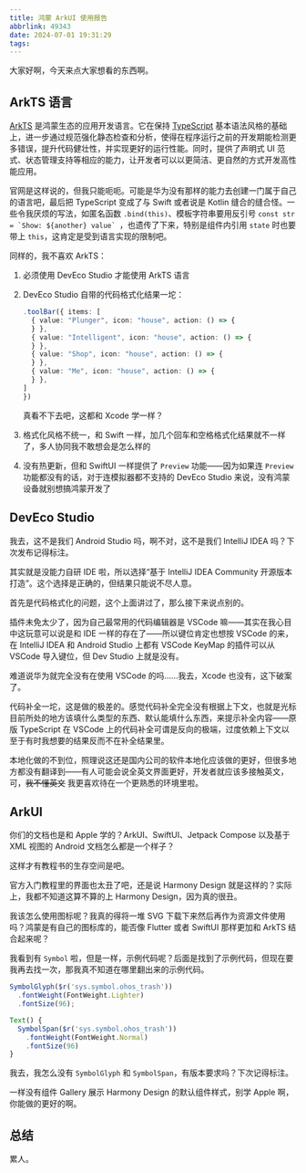 ```yaml
---
title: 鸿蒙 ArkUI 使用报告
abbrlink: 49343
date: 2024-07-01 19:31:29
tags:
---
```


大家好啊，今天来点大家想看的东西啊。

## ArkTS 语言

[ArkTS](https://developer.huawei.com/consumer/cn/arkts/) 是鸿蒙生态的应用开发语言。它在保持 [TypeScript](https://www.typescriptlang.org/) 基本语法风格的基础上，进一步通过规范强化静态检查和分析，使得在程序运行之前的开发期能检测更多错误，提升代码健壮性，并实现更好的运行性能。同时，提供了声明式 UI 范式、状态管理支持等相应的能力，让开发者可以以更简洁、更自然的方式开发高性能应用。

官网是这样说的，但我只能呃呃。可能是华为没有那样的能力去创建一门属于自己的语言吧，最后把 TypeScript 变成了与 Swift 或者说是 Kotlin 缝合的缝合怪。一些令我厌烦的写法，如匿名函数 `.bind(this)`、模板字符串要用反引号 `` const str = `Show: ${another} value`  ``，也遗传了下来，特别是组件内引用 `state` 时也要带上 `this`，这肯定是受到语言实现的限制吧。

同样的，我不喜欢 ArkTS：

1. 必须使用 DevEco Studio 才能使用 ArkTS 语言
2. DevEco Studio 自带的代码格式化结果一坨：

   ```ts
   .toolBar({ items: [
     { value: "Plunger", icon: "house", action: () => {
     } },
     { value: "Intelligent", icon: "house", action: () => {
     } },
     { value: "Shop", icon: "house", action: () => {
     } },
     { value: "Me", icon: "house", action: () => {
     } },
   ]
   })
   ```

   真看不下去吧，这都和 Xcode 学一样？

3. 格式化风格不统一，和 Swift 一样，加几个回车和空格格式化结果就不一样了，多人协同我不敢想会是怎么样的
4. 没有热更新，但和 SwiftUI 一样提供了 `Preview` 功能——因为如果连 `Preview` 功能都没有的话，对于连模拟器都不支持的 DevEco Studio 来说，没有鸿蒙设备就别想搞鸿蒙开发了

## DevEco Studio

我去，这不是我们 Android Studio 吗，啊不对，这不是我们 IntelliJ IDEA 吗？下次发布记得标注。

其实就是没能力自研 IDE 啦，所以选择“基于 IntelliJ IDEA Community 开源版本打造”。这个选择是正确的，但结果只能说不尽人意。

首先是代码格式化的问题，这个上面讲过了，那么接下来说点别的。

插件未免太少了，因为自己最常用的代码编辑器是 VSCode 嘛——其实在我心目中这玩意可以说是和 IDE 一样的存在了——所以键位肯定也想按 VSCode 的来，在 IntelliJ IDEA 和 Android Studio 上都有 VSCode KeyMap 的插件可以从 VSCode 导入键位，但
Dev Studio 上就是没有。

难道说华为就完全没有在使用 VSCode 的吗……我去，Xcode 也没有，这下破案了。

代码补全一坨，这是做的极差的。感觉代码补全完全没有根据上下文，也就是光标目前所处的地方该填什么类型的东西、默认能填什么东西，来提示补全内容——原版 TypeScript 在 VSCode 上的代码补全可谓是反向的极端，过度依赖上下文以至于有时我想要的结果反而不在补全结果里。

本地化做的不到位，照理说这还是国内公司的软件本地化应该做的更好，但很多地方都没有翻译到——有人可能会说全英文界面更好，开发者就应该多接触英文，可，~~我不懂英文~~ 我更喜欢待在一个更熟悉的环境里啦。

## ArkUI

你们的文档也是和 Apple 学的？ArkUI、SwiftUI、Jetpack Compose 以及基于 XML 视图的 Android 文档怎么都是一个样子？

这样才有教程书的生存空间是吧。

官方入门教程里的界面也太丑了吧，还是说 Harmony Design 就是这样的？实际上，我都不知道这算不算的上 Harmony Design，因为真的很丑。

我该怎么使用图标呢？我真的得将一堆 SVG 下载下来然后再作为资源文件使用吗？鸿蒙是有自己的图标库的，能否像 Flutter 或者 SwiftUI 那样更加和 ArkTS 结合起来呢？

我看到有 `Symbol` 啦，但是一样，示例代码呢？后面是找到了示例代码，但现在要我再去找一次，那我真不知道在哪里翻出来的示例代码。

```ts
SymbolGlyph($r('sys.symbol.ohos_trash'))
  .fontWeight(FontWeight.Lighter)
  .fontSize(96);
```

```ts
Text() {
  SymbolSpan($r('sys.symbol.ohos_trash'))
    .fontWeight(FontWeight.Normal)
    .fontSize(96)
}
```

我去，我怎么没有 `SymbolGlyph` 和 `SymbolSpan`，有版本要求吗？下次记得标注。

一样没有组件 Gallery 展示 Harmony Design 的默认组件样式，别学 Apple 啊，你能做的更好的啊。

## 总结

累人。
